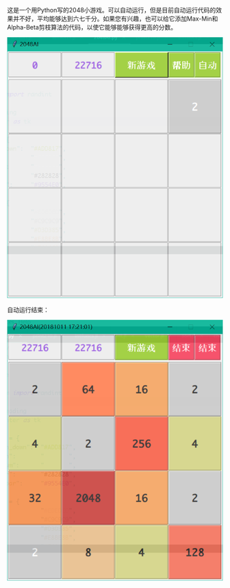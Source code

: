 这是一个用Python写的2048小游戏。可以自动运行，但是目前自动运行代码的效果并不好，平均能够达到六七千分。如果您有兴趣，也可以给它添加Max-Min和Alpha-Beta剪枝算法的代码，以使它能够能够获得更高的分数。

![2048start](2048start.png)

自动运行结束：

![2048won](2048won.png)